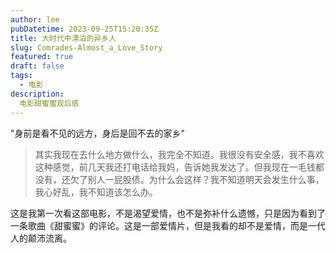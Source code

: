 ```yaml
---
author: lee
pubDatetime: 2023-09-25T15:20:35Z
title: 大时代中漂泊的异乡人
slug: Comrades-Almost_a_Love_Story
featured: true
draft: false
tags:
  - 电影
description:
  电影甜蜜蜜观后感
---
```


"身前是看不见的远方，身后是回不去的家乡"

> 其实我现在去什么地方做什么，我完全不知道。我很没有安全感，我不喜欢这种感觉，前几天我还打电话给我妈，告诉她我发达了。但我现在一毛钱都没有，还欠了别人一屁股债。为什么会这样？我不知道明天会发生什么事，我心好乱，我不知道该怎么办。

这是我第一次看这部电影，不是渴望爱情，也不是弥补什么遗憾，只是因为看到了一条歌曲《甜蜜蜜》的评论。这是一部爱情片，但是我看的却不是爱情，而是一代人的颠沛流离。



 